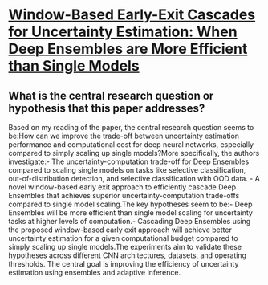 # [Window-Based Early-Exit Cascades for Uncertainty Estimation: When Deep   Ensembles are More Efficient than Single Models](https://arxiv.org/abs/2303.08010)

## What is the central research question or hypothesis that this paper addresses?

Based on my reading of the paper, the central research question seems to be:How can we improve the trade-off between uncertainty estimation performance and computational cost for deep neural networks, especially compared to simply scaling up single models?More specifically, the authors investigate:- The uncertainty-computation trade-off for Deep Ensembles compared to scaling single models on tasks like selective classification, out-of-distribution detection, and selective classification with OOD data. - A novel window-based early exit approach to efficiently cascade Deep Ensembles that achieves superior uncertainty-computation trade-offs compared to single model scaling.The key hypotheses seem to be:- Deep Ensembles will be more efficient than single model scaling for uncertainty tasks at higher levels of computation.- Cascading Deep Ensembles using the proposed window-based early exit approach will achieve better uncertainty estimation for a given computational budget compared to simply scaling up single models.The experiments aim to validate these hypotheses across different CNN architectures, datasets, and operating thresholds. The central goal is improving the efficiency of uncertainty estimation using ensembles and adaptive inference.
